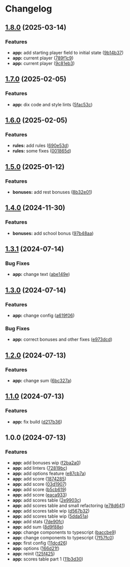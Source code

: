 # Changelog

## [1.8.0](https://github.com/furdzik/IF.DiceTable/compare/v1.7.0...v1.8.0) (2025-03-14)


### Features

* **app:** add starting player field to initial state ([9b14b37](https://github.com/furdzik/IF.DiceTable/commit/9b14b37d564265ecc4de62b1201220f8dea3b120))
* **app:** current player ([789f1c9](https://github.com/furdzik/IF.DiceTable/commit/789f1c9932593911edbbf6dae89b72816cf8e471))
* **app:** current player ([9c81eb3](https://github.com/furdzik/IF.DiceTable/commit/9c81eb3673ee43d20909faeca17f0a76f9effbe2))

## [1.7.0](https://github.com/furdzik/IF.DiceTable/compare/v1.6.0...v1.7.0) (2025-02-05)


### Features

* **app:** dix code and style lints ([5fac53c](https://github.com/furdzik/IF.DiceTable/commit/5fac53c69abeef535892fbf5c91ab534801950e5))

## [1.6.0](https://github.com/furdzik/IF.DiceTable/compare/v1.5.0...v1.6.0) (2025-02-05)


### Features

* **rules:** add rules ([690e53d](https://github.com/furdzik/IF.DiceTable/commit/690e53d80b1041290a003df4e1627f21ceb0857f))
* **rules:** some fixes ([001865d](https://github.com/furdzik/IF.DiceTable/commit/001865d109783140762d7db2f08d77dcdf388941))

## [1.5.0](https://github.com/furdzik/IF.DiceTable/compare/v1.4.0...v1.5.0) (2025-01-12)


### Features

* **bonuses:** add rest bonuses ([8b32e01](https://github.com/furdzik/IF.DiceTable/commit/8b32e014baa36512e5acd9e70d1e250673c1f078))

## [1.4.0](https://github.com/furdzik/IF.DiceTable/compare/v1.3.1...v1.4.0) (2024-11-30)


### Features

* **bonuses:** add school bonus ([97b48aa](https://github.com/furdzik/IF.DiceTable/commit/97b48aaed9329a8502012fd452c9219f49f0c682))

## [1.3.1](https://github.com/furdzik/IF.DiceTable/compare/v1.3.0...v1.3.1) (2024-07-14)


### Bug Fixes

* **app:** change text ([abe149e](https://github.com/furdzik/IF.DiceTable/commit/abe149e389faec9e366dcfd72b95084785bbdd2c))

## [1.3.0](https://github.com/furdzik/IF.DiceTable/compare/v1.2.0...v1.3.0) (2024-07-14)


### Features

* **app:** change config ([a619f06](https://github.com/furdzik/IF.DiceTable/commit/a619f06e094b23e4fb95bd460fed97e43488aec2))


### Bug Fixes

* **app:** correct bonuses and other fixes ([e973dcd](https://github.com/furdzik/IF.DiceTable/commit/e973dcd2f62ca3ffac48bb4ae08a30f9fd8ebc7a))

## [1.2.0](https://github.com/furdzik/IF.DiceTable/compare/v1.1.0...v1.2.0) (2024-07-13)


### Features

* **app:** change sum ([6bc327a](https://github.com/furdzik/IF.DiceTable/commit/6bc327aba4f315dfb6a505d0bcda03a95846421b))

## [1.1.0](https://github.com/furdzik/IF.DiceTable/compare/v1.0.0...v1.1.0) (2024-07-13)


### Features

* **app:** fix build ([d217b36](https://github.com/furdzik/IF.DiceTable/commit/d217b366d718e4ed1bb4aeac30209ca21a3c3c9a))

## 1.0.0 (2024-07-13)


### Features

* **app:** add bonuses wip ([f2ba2a0](https://github.com/furdzik/IF.DiceTable/commit/f2ba2a0976d5a7e5206a0ca9341d55471c6270aa))
* **app:** add linters ([72819bc](https://github.com/furdzik/IF.DiceTable/commit/72819bc8e5e805e20a7b9b1c9c42a2d0681374c3))
* **app:** add options feature ([e87cb7a](https://github.com/furdzik/IF.DiceTable/commit/e87cb7aefd5c67c84d6ec180516264ac8a450a48))
* **app:** add score ([1874285](https://github.com/furdzik/IF.DiceTable/commit/1874285c16bbe8374a0e9f94ad3f2da111f3a2eb))
* **app:** add score ([03d1907](https://github.com/furdzik/IF.DiceTable/commit/03d1907d3ac17f26396144dc8c519a3f46e5acf7))
* **app:** add score ([b5cb619](https://github.com/furdzik/IF.DiceTable/commit/b5cb61934aea805b315edaf1ba377f0617b65ed9))
* **app:** add score ([eaca933](https://github.com/furdzik/IF.DiceTable/commit/eaca933c441225214c5eba0c01dc2ae0ab5e093b))
* **app:** add scores table ([2e9903c](https://github.com/furdzik/IF.DiceTable/commit/2e9903c42e6cf0d6334087a1925a473b09f941fd))
* **app:** add scores table and small refactoring ([e78d641](https://github.com/furdzik/IF.DiceTable/commit/e78d64104887ed4143c03ec4e687edd6b8bf9b56))
* **app:** add scores table wip ([d567b32](https://github.com/furdzik/IF.DiceTable/commit/d567b32dbcb3cc26690d62bede83a2ca8fb08e3f))
* **app:** add scores table wip ([5dda51a](https://github.com/furdzik/IF.DiceTable/commit/5dda51ac2800c3d3935e0902c64ab45274a6bb26))
* **app:** add stats ([7de90fc](https://github.com/furdzik/IF.DiceTable/commit/7de90fccb0ba33582e3c6e7b7bccb5948d9db0e6))
* **app:** add sum ([8d9f88e](https://github.com/furdzik/IF.DiceTable/commit/8d9f88e4db20592c11462689ff23bb66f0615746))
* **app:** change components to typescript ([baccbe9](https://github.com/furdzik/IF.DiceTable/commit/baccbe9b507e4262c77c7879dc82aa782777b8da))
* **app:** change components to typescript ([7f57fc0](https://github.com/furdzik/IF.DiceTable/commit/7f57fc0243c90eccc673a314d0bc4b9f0f6bed9d))
* **app:** first config ([11dcd26](https://github.com/furdzik/IF.DiceTable/commit/11dcd2676580c6501720e281be76e73094516bc4))
* **app:** options ([166d21f](https://github.com/furdzik/IF.DiceTable/commit/166d21f8025d1f74dd5c2748cf8451f8ad90667f))
* **app:** reinit ([125f425](https://github.com/furdzik/IF.DiceTable/commit/125f425c86423542ff1d09c906e28c5db124f4b1))
* **app:** scores table part 1 ([11b3d30](https://github.com/furdzik/IF.DiceTable/commit/11b3d30e23ad5df6c57e7429eba0518f656dd367))
